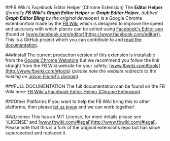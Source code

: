 ##FB Wiki's Facebook Editor Helper (Chrome Extension)
The **Editor Helper** (*formally* **_FB Wiki's Graph Editor Helper_** *or* **_Graph Editor Helper_**, *dubbed* **_Graph Editor Bling_** *by the original developer*) is a Google Chrome extention/tool made by the [FB Wiki](http://www.fbwiki.com/#tools) which is designed to improve the speed and accuracy with which places can be edited using [Facebook's Editor app](http://www.jasonfriend.me/facebookplaces/w/wiki:editor:start) (found at [www.facebook.com/editor](https://www.facebook.com/editor)). This is a GitHub project which you can contribute to and [read the documentation](http://www.jasonfriend.me/facebookplaces/w/wiki:editor:community_chrome_extension).

###Install
The current production version of this extension is installable from the [Google Chrome Webstore](https://chrome.google.com/webstore/detail/fb-places-pro/imnppmbmlacllpppkbcnjfnadjikmpgi?hl=en-US) but we recommend you follow the link straight from the FB Wiki website for your safety: [www.fbwiki.com#tools](http://www.fbwiki.com/#tools) (*please note the website redirects to the hosting on [Jason Friend's domain](http://www.jasonfriend.me/fbwiki/#team)*).

###FULL DOCUMENTATION
The full documentation can be found on the FB Wiki here: [FB Wiki's Facebook Editor Helper (Chrome Extension)](http://www.jasonfriend.me/facebookplaces/w/wiki:editor:community_chrome_extension).

###Other Platforms
If you want to help the FB Wiki bring this to other platforms, then please [let us know](http://www.fbwiki.com/#contact) and we can work together!

###License
This has an MIT License, for more details please see '/LICENSE' and [www.fbwiki.com/#legal](http://www.fbwiki.com/#legal). Please note that this is a fork of the original extensions repo but has since superceeded and replaced it.
